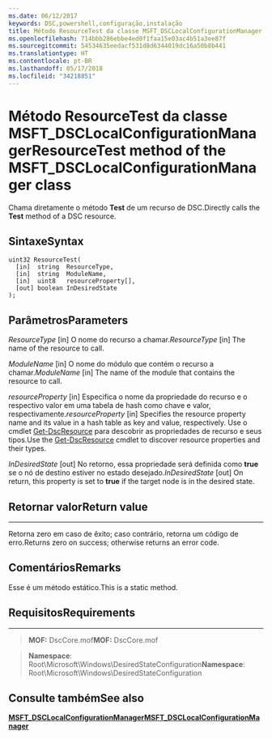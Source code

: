 ```yaml
---
ms.date: 06/12/2017
keywords: DSC,powershell,configuração,instalação
title: Método ResourceTest da classe MSFT_DSCLocalConfigurationManager
ms.openlocfilehash: 714bbb286ebbe4ed0f1faa15e03ac4b51a3ee87f
ms.sourcegitcommit: 54534635eedacf531d8d6344019dc16a50b8b441
ms.translationtype: HT
ms.contentlocale: pt-BR
ms.lasthandoff: 05/17/2018
ms.locfileid: "34218851"
---
```

# <a name="resourcetest-method-of-the-msftdsclocalconfigurationmanager-class"></a><span data-ttu-id="9731e-103">Método ResourceTest da classe MSFT_DSCLocalConfigurationManager</span><span class="sxs-lookup"><span data-stu-id="9731e-103">ResourceTest method of the MSFT_DSCLocalConfigurationManager class</span></span>

<span data-ttu-id="9731e-104">Chama diretamente o método **Test** de um recurso de DSC.</span><span class="sxs-lookup"><span data-stu-id="9731e-104">Directly calls the **Test** method of a DSC resource.</span></span>

<a name="syntax"></a><span data-ttu-id="9731e-105">Sintaxe</span><span class="sxs-lookup"><span data-stu-id="9731e-105">Syntax</span></span>
------

```mof
uint32 ResourceTest(
  [in]  string  ResourceType,
  [in]  string  ModuleName,
  [in]  uint8   resourceProperty[],
  [out] boolean InDesiredState
);
```

<a name="parameters"></a><span data-ttu-id="9731e-106">Parâmetros</span><span class="sxs-lookup"><span data-stu-id="9731e-106">Parameters</span></span>
----------

<span data-ttu-id="9731e-107">*ResourceType* \[in\] O nome do recurso a chamar.</span><span class="sxs-lookup"><span data-stu-id="9731e-107">*ResourceType* \[in\] The name of the resource to call.</span></span>

<span data-ttu-id="9731e-108">*ModuleName* \[in\] O nome do módulo que contém o recurso a chamar.</span><span class="sxs-lookup"><span data-stu-id="9731e-108">*ModuleName* \[in\] The name of the module that contains the resource to call.</span></span>

<span data-ttu-id="9731e-109">*resourceProperty* \[in\] Especifica o nome da propriedade do recurso e o respectivo valor em uma tabela de hash como chave e valor, respectivamente.</span><span class="sxs-lookup"><span data-stu-id="9731e-109">*resourceProperty* \[in\] Specifies the resource property name and its value in a hash table as key and value, respectively.</span></span> <span data-ttu-id="9731e-110">Use o cmdlet [Get-DscResource](https://technet.microsoft.com/library/dn521625.aspx) para descobrir as propriedades de recurso e seus tipos.</span><span class="sxs-lookup"><span data-stu-id="9731e-110">Use the [Get-DscResource](https://technet.microsoft.com/library/dn521625.aspx) cmdlet to discover resource properties and their types.</span></span>

<span data-ttu-id="9731e-111">*InDesiredState* \[out\] No retorno, essa propriedade será definida como **true** se o nó de destino estiver no estado desejado.</span><span class="sxs-lookup"><span data-stu-id="9731e-111">*InDesiredState* \[out\] On return, this property is set to **true** if the target node is in the desired state.</span></span>

## <a name="return-value"></a><span data-ttu-id="9731e-112">Retornar valor</span><span class="sxs-lookup"><span data-stu-id="9731e-112">Return value</span></span>
------------

<span data-ttu-id="9731e-113">Retorna zero em caso de êxito; caso contrário, retorna um código de erro.</span><span class="sxs-lookup"><span data-stu-id="9731e-113">Returns zero on success; otherwise returns an error code.</span></span>

## <a name="remarks"></a><span data-ttu-id="9731e-114">Comentários</span><span class="sxs-lookup"><span data-stu-id="9731e-114">Remarks</span></span>

<span data-ttu-id="9731e-115">Esse é um método estático.</span><span class="sxs-lookup"><span data-stu-id="9731e-115">This is a static method.</span></span>

## <a name="requirements"></a><span data-ttu-id="9731e-116">Requisitos</span><span class="sxs-lookup"><span data-stu-id="9731e-116">Requirements</span></span>
------------
><span data-ttu-id="9731e-117">**MOF:** DscCore.mof</span><span class="sxs-lookup"><span data-stu-id="9731e-117">**MOF:** DscCore.mof</span></span>

><span data-ttu-id="9731e-118">**Namespace**: Root\Microsoft\Windows\DesiredStateConfiguration</span><span class="sxs-lookup"><span data-stu-id="9731e-118">**Namespace**: Root\Microsoft\Windows\DesiredStateConfiguration</span></span>


## <a name="see-also"></a><span data-ttu-id="9731e-119">Consulte também</span><span class="sxs-lookup"><span data-stu-id="9731e-119">See also</span></span>


[<span data-ttu-id="9731e-120">**MSFT_DSCLocalConfigurationManager**</span><span class="sxs-lookup"><span data-stu-id="9731e-120">**MSFT_DSCLocalConfigurationManager**</span></span>](msft-dsclocalconfigurationmanager.md)